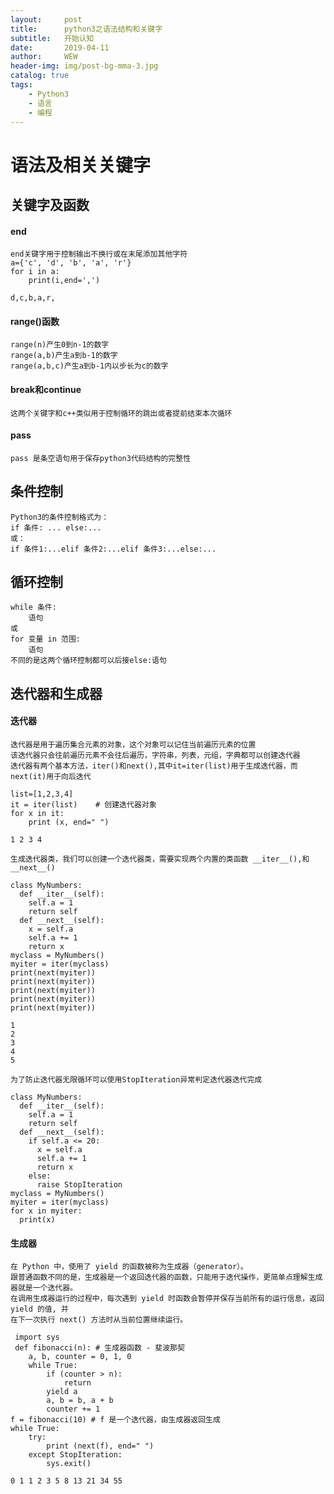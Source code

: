 ```yaml
---
layout:     post
title:      python3之语法结构和关键字
subtitle:   开始认知
date:       2019-04-11
author:     WEW
header-img: img/post-bg-mma-3.jpg
catalog: true
tags:
    - Python3
    - 语言
    - 编程
---
```


[//]:!python3语法规则
    
# 语法及相关关键字
    
## 关键字及函数
    
#### end
    
    end关键字用于控制输出不换行或在末尾添加其他字符
    a={'c', 'd', 'b', 'a', 'r'}
    for i in a:
        print(i,end=',')
    
    d,c,b,a,r,
    
#### range()函数
    
    range(n)产生0到n-1的数字
    range(a,b)产生a到b-1的数字
    range(a,b,c)产生a到b-1内以步长为c的数字
    
#### break和continue

    这两个关键字和c++类似用于控制循环的跳出或者提前结束本次循环
    
#### pass
    
    pass 是条空语句用于保存python3代码结构的完整性
    
## 条件控制
    
    Python3的条件控制格式为：
    if 条件: ... else:...
    或：
    if 条件1:...elif 条件2:...elif 条件3:...else:...
    
## 循环控制
    
    while 条件:
        语句
    或
    for 变量 in 范围:
        语句
    不同的是这两个循环控制都可以后接else:语句
    
## 迭代器和生成器

#### 迭代器

    迭代器是用于遍历集合元素的对象，这个对象可以记住当前遍历元素的位置
    该迭代器只会往前遍历元素不会往后遍历，字符串，列表，元组，字典都可以创建迭代器
    迭代器有两个基本方法，iter()和next(),其中it=iter(list)用于生成迭代器，而next(it)用于向后迭代
    
    list=[1,2,3,4]
    it = iter(list)    # 创建迭代器对象
    for x in it:
        print (x, end=" ")
    
    1 2 3 4
    
    生成迭代器类，我们可以创建一个迭代器类，需要实现两个内置的类函数 __iter__(),和__next__()
    
    class MyNumbers:
      def __iter__(self):
        self.a = 1
        return self
      def __next__(self):
        x = self.a
        self.a += 1
        return x
    myclass = MyNumbers()
    myiter = iter(myclass)
    print(next(myiter))
    print(next(myiter))
    print(next(myiter))
    print(next(myiter))
    print(next(myiter))
    
    1
    2
    3
    4
    5
    
    为了防止迭代器无限循环可以使用StopIteration异常判定迭代器迭代完成
    
    class MyNumbers:
      def __iter__(self):
        self.a = 1
        return self
      def __next__(self):
        if self.a <= 20:
          x = self.a
          self.a += 1
          return x
        else:
          raise StopIteration
    myclass = MyNumbers()
    myiter = iter(myclass)
    for x in myiter:
      print(x)
    
#### 生成器
    
    在 Python 中，使用了 yield 的函数被称为生成器（generator）。
    跟普通函数不同的是，生成器是一个返回迭代器的函数，只能用于迭代操作，更简单点理解生成器就是一个迭代器。
    在调用生成器运行的过程中，每次遇到 yield 时函数会暂停并保存当前所有的运行信息，返回 yield 的值, 并
    在下一次执行 next() 方法时从当前位置继续运行。
    
     import sys
     def fibonacci(n): # 生成器函数 - 斐波那契
        a, b, counter = 0, 1, 0
        while True:
            if (counter > n): 
                return
            yield a
            a, b = b, a + b
            counter += 1
    f = fibonacci(10) # f 是一个迭代器，由生成器返回生成
    while True:
        try:
            print (next(f), end=" ")
        except StopIteration:
            sys.exit()
    
    0 1 1 2 3 5 8 13 21 34 55
